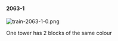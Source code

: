 #### 2063-1
![train-2063-1-0.png](https://github.com/lil-lab/nlvr/raw/master/nlvr/train/images/61/train-2063-1-0.png "train-2063-1-0.png")

One tower has 2 blocks of the same colour